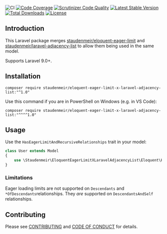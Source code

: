 ![CI](https://github.com/staudenmeir/eloquent-eager-limit-x-laravel-adjacency-list/workflows/CI/badge.svg)
[![Code Coverage](https://scrutinizer-ci.com/g/staudenmeir/eloquent-eager-limit-x-laravel-adjacency-list/badges/coverage.png?b=main)](https://scrutinizer-ci.com/g/staudenmeir/eloquent-eager-limit-x-laravel-adjacency-list/?branch=main)
[![Scrutinizer Code Quality](https://scrutinizer-ci.com/g/staudenmeir/eloquent-eager-limit-x-laravel-adjacency-list/badges/quality-score.png?b=main)](https://scrutinizer-ci.com/g/staudenmeir/eloquent-eager-limit-x-laravel-adjacency-list/?branch=main)
[![Latest Stable Version](https://poser.pugx.org/staudenmeir/eloquent-eager-limit-x-laravel-adjacency-list/v/stable)](https://packagist.org/packages/staudenmeir/eloquent-eager-limit-x-laravel-adjacency-list)
[![Total Downloads](https://poser.pugx.org/staudenmeir/eloquent-eager-limit-x-laravel-adjacency-list/downloads)](https://packagist.org/packages/staudenmeir/eloquent-eager-limit-x-laravel-adjacency-list)
[![License](https://poser.pugx.org/staudenmeir/eloquent-eager-limit-x-laravel-adjacency-list/license)](https://packagist.org/packages/staudenmeir/eloquent-eager-limit-x-laravel-adjacency-list)

## Introduction

This Laravel package merges [staudenmeir/eloquent-eager-limit](https://github.com/staudenmeir/eloquent-eager-limit)
and [staudenmeir/laravel-adjacency-list](https://github.com/staudenmeir/laravel-adjacency-list) to allow them being used
in the same model.

Supports Laravel 9.0+.

## Installation

    composer require staudenmeir/eloquent-eager-limit-x-laravel-adjacency-list:"^1.0"

Use this command if you are in PowerShell on Windows (e.g. in VS Code):

    composer require staudenmeir/eloquent-eager-limit-x-laravel-adjacency-list:"^^^^1.0"

## Usage

Use the `HasEagerLimitAndRecursiveRelationships` trait in your model:

```php
class User extends Model
{
    use \Staudenmeir\EloquentEagerLimitXLaravelAdjacencyList\Eloquent\HasEagerLimitAndRecursiveRelationships;
}
```

### Limitations

Eager loading limits are not supported on `Descendants` and `*OfDescendants`relationships. They *are* supported
on `DescendantsAndSelf` relationships.

## Contributing

Please see [CONTRIBUTING](.github/CONTRIBUTING.md) and [CODE OF CONDUCT](.github/CODE_OF_CONDUCT.md) for details.
